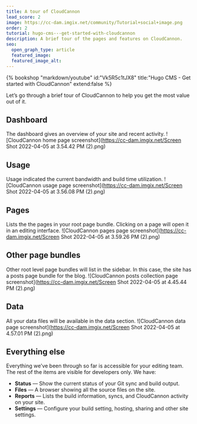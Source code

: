 ```yaml
---
title: A tour of CloudCannon
lead_score: 2
image: https://cc-dam.imgix.net/community/Tutorial+social+image.png
order: 2
tutorial: hugo-cms---get-started-with-cloudcannon
description: A brief tour of the pages and features on CloudCannon.
seo:
  open_graph_type: article
  featured_image:
  featured_image_alt:
---
```


{% bookshop "markdown/youtube" id:"Vk5R5c1tJX8" title:"Hugo CMS - Get started with CloudCannon" extend:false %}

Let’s go through a brief tour of CloudCannon to help you get the most value out of it.

## Dashboard

The dashboard gives an overview of your site and recent activity.
![CloudCannon home page screenshot](https://cc-dam.imgix.net/Screen Shot 2022-04-05 at 3.54.42 PM (2).png)
 
## Usage

Usage indicated the current bandwidth and build time utilization.
![CloudCannon usage page screenshot](https://cc-dam.imgix.net/Screen Shot 2022-04-05 at 3.56.08 PM (2).png)
 
## Pages

Lists the the pages in your root page bundle. Clicking on a page will open it in an editing interface.
![CloudCannon pages page screenshot](https://cc-dam.imgix.net/Screen Shot 2022-04-05 at 3.59.26 PM (2).png)
 
## Other page bundles

Other root level page bundles will list in the sidebar. In this case, the site has a posts page bundle for the blog.
![CloudCannon posts collection page screenshot](https://cc-dam.imgix.net/Screen Shot 2022-04-05 at 4.45.44 PM (2).png)
 
## Data

All your data files will be available in the data section.
![CloudCannon data page screenshot](https://cc-dam.imgix.net/Screen Shot 2022-04-05 at 4.57.01 PM (2).png)
 
## Everything else

Everything we’ve been through so far is accessible for your editing team. The rest of the items are visible for developers only. We have:

* **Status** — Show the current status of your Git sync and build output.
* **Files** — A browser showing all the source files on the site.
* **Reports** — Lists the build information, syncs, and CloudCannon activity on your site.
* **Settings** — Configure your build setting, hosting, sharing and other site settings.
